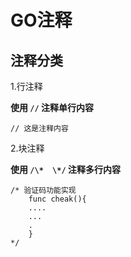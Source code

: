 # GO注释

## 注释分类
1.行注释

**使用 ```//``` 注释单行内容**
```
// 这是注释内容
```

2.块注释

**使用 ```/\*  \*/``` 注释多行内容**
```
/* 验证码功能实现 
	func cheak(){
	....
	...
	.
	}
*/
```
